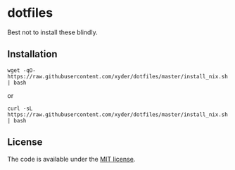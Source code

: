 # dotfiles

Best not to install these blindly.

## Installation

```
wget -qO- https://raw.githubusercontent.com/xyder/dotfiles/master/install_nix.sh | bash
```

or

```
curl -sL https://raw.githubusercontent.com/xyder/dotfiles/master/install_nix.sh | bash
```

## License

The code is available under the [MIT license](LICENSE).
